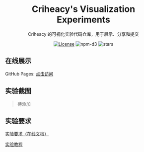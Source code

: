 <h1 align="center">
  Criheacy's Visualization Experiments
</h1>

<p align="center">
  Criheacy 的可视化实验代码仓库，用于展示、分享和提交
</p>

<p align="center">
  <a href="https://github.com//Criheacy/Visualization-Experiments/blob/main/LICENSE"><img src="https://img.shields.io/github/license/Criheacy/Visualization-Experiments" alt="License"></a>
  <a><img src="https://img.shields.io/node/v/d3" alt="npm-d3"/></a>
  <a><img src="https://img.shields.io/github/stars/Criheacy/Visualization-Experiments" alt="stars"/></a>
</p>

## 在线展示

GitHub Pages: [点击访问](https://criheacy.github.io/Visualization-Experiments/)

## 实验截图

> 待添加

## 实验要求

[实验要求（在线文档）](https://docs.qq.com/sheet/DQ3ZHaUxscEFyR1VS?tab=BB08J2)

[实验教程](https://github.com/Kaiyiwing/vis-tutorial-21)
